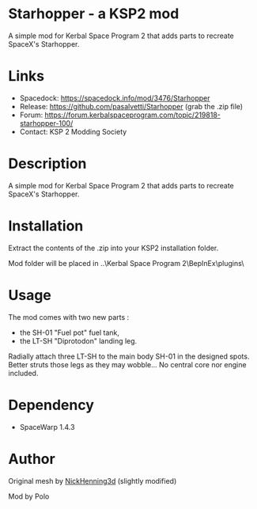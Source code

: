 # Starhopper - a KSP2 mod
A simple mod for Kerbal Space Program 2 that adds parts to recreate SpaceX's Starhopper.

# Links
* Spacedock: https://spacedock.info/mod/3476/Starhopper
* Release: https://github.com/pasalvetti/Starhopper (grab the .zip file)
* Forum: https://forum.kerbalspaceprogram.com/topic/219818-starhopper-100/
* Contact: KSP 2 Modding Society

# Description
A simple mod for Kerbal Space Program 2 that adds parts to recreate SpaceX's Starhopper.

# Installation
Extract the contents of the .zip into your KSP2 installation folder.

Mod folder will be placed in ..\Kerbal Space Program 2\BepInEx\plugins\

# Usage
The mod comes with two new parts :
* the SH-01 "Fuel pot" fuel tank,
* the LT-SH "Diprotodon" landing leg.

Radially attach three LT-SH to the main body SH-01 in the designed spots. Better struts those legs as they may wobble...
No central core nor engine included.

# Dependency
* SpaceWarp 1.4.3

# Author
Original mesh by [NickHenning3d](https://www.turbosquid.com/Search/Artists/NickHenning3d) (slightly modified)

Mod by Polo
